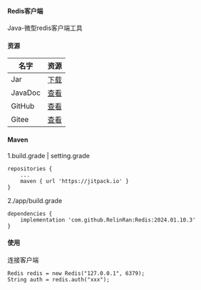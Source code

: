 #### Redis客户端

Java-微型redis客户端工具

#### 资源

|名字|资源|
|-|-|
|Jar|[下载](https://github.com/RelinRan/Redis/tree/main/jar)|
|JavaDoc|[查看](https://github.com/RelinRan/Redis/tree/main/doc)|
|GitHub |[查看](https://github.com/Redis/Redis)|
|Gitee|[查看](https://gitee.com/relin/Redis)|

#### Maven

1.build.grade | setting.grade

```
repositories {
	...
	maven { url 'https://jitpack.io' }
}
```

2./app/build.grade

```
dependencies {
	implementation 'com.github.RelinRan:Redis:2024.01.10.3'
}
```

#### 使用
连接客户端
```
Redis redis = new Redis("127.0.0.1", 6379);
String auth = redis.auth("xxx");
```




